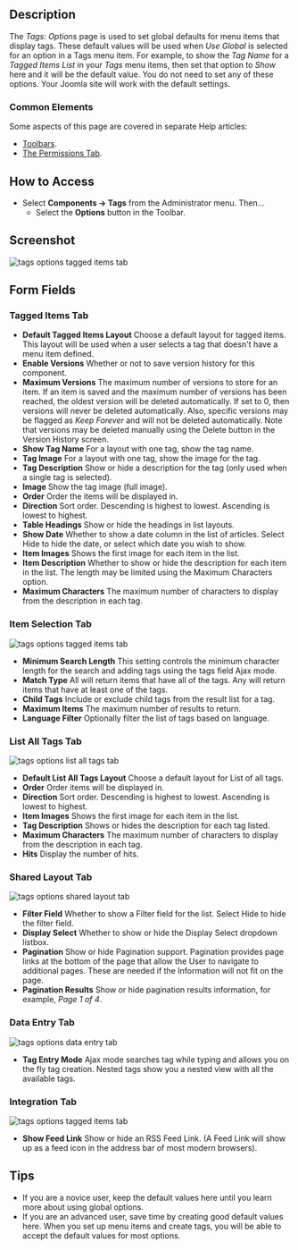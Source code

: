 <!-- Filename: Help4.x:Tags:_Options / Display title: Tags: Options -->

## Description

The *Tags: Options* page is used to set global defaults for menu items that 
display tags. These default values will be used when *Use Global* is selected 
for an option in a Tags menu item. For example, to show the *Tag Name* for a 
*Tagged Items List* in your *Tags* menu items, then set that option to *Show* 
here and it will be the default value. You do not need to set any of these
options. Your Joomla site will work with the default settings.

### Common Elements

Some aspects of this page are covered in separate Help
articles:

* [Toolbars](jdocmanual?article=help/common-elements/toolbars).
* [The Permissions Tab](jdocmanual?article=help/common-elements/edit-permissions).

## How to Access

- Select **Components → Tags** from the Administrator menu. Then...
  - Select the **Options** button in the Toolbar.

## Screenshot

![tags options tagged items tab](../../../en/images/tags/tags-options-tagged-items-tab.png)

## Form Fields

### Tagged Items Tab

- **Default Tagged Items Layout** Choose a default layout for tagged
  items. This layout will be used when a user selects a tag that
  doesn't have a menu item defined.
- **Enable Versions** Whether or not to save version history
  for this component. 
- **Maximum Versions** The maximum number of versions to store for an
  item. If an item is saved and the maximum number of versions has been
  reached, the oldest version will be deleted automatically. If set to
  0, then versions will never be deleted automatically. Also, specific
  versions may be flagged as *Keep Forever* and will not be deleted
  automatically. Note that versions may be deleted manually using the
  Delete button in the Version History screen.
- **Show Tag Name** For a layout with one tag, show the tag name.
- **Tag Image** For a layout with one tag, show the image for the tag.
- **Tag Description** Show or hide a description for the tag (only used
  when a single tag is selected).
- **Image** Show the tag image (full image).
- **Order** Order the items will be displayed in.
- **Direction** Sort order. Descending is highest to lowest. Ascending
  is lowest to highest.
- **Table Headings** Show or hide the headings in list layouts.
- **Show Date** Whether to show a date column in the list of articles.
  Select Hide to hide the date, or select which date you wish to show.
- **Item Images** Shows the first image for each item in the list.
- **Item Description** Whether to show or hide the description for each
  item in the list. The length may be limited using the Maximum
  Characters option.
- **Maximum Characters** The maximum number of characters to display
  from the description in each tag.

### Item Selection Tab

![tags options tagged items tab](../../../en/images/tags/tags-options-item-selection-tab.png)

- **Minimum Search Length** This setting controls the minimum character
  length for the search and adding tags using the tags field Ajax mode.
- **Match Type** All will return items that have all of the tags. Any
  will return items that have at least one of the tags.
- **Child Tags** Include or exclude child tags from the result list for
  a tag.
- **Maximum Items** The maximum number of results to return.
- **Language Filter** Optionally filter the list of tags based on
  language.

### List All Tags Tab

![tags options list all tags tab](../../../en/images/tags/tags-options-list-all-tags-tab.png)

- **Default List All Tags Layout** Choose a default layout for List of
  all tags.
- **Order** Order items will be displayed in.
- **Direction** Sort order. Descending is highest to lowest. Ascending
  is lowest to highest.
- **Item Images** Shows the first image for each item in the list.
- **Tag Description** Shows or hides the description for each tag
  listed.
- **Maximum Characters** The maximum number of characters to display
  from the description in each tag.
- **Hits** Display the number of hits.

### Shared Layout Tab

![tags options shared layout tab](../../../en/images/tags/tags-options-shared-layout-tab.png)

- **Filter Field** Whether to show a Filter field for the list. Select
  Hide to hide the filter field.
- **Display Select** Whether to show or hide the Display Select
  dropdown listbox.
- **Pagination** Show or hide Pagination support. Pagination provides
  page links at the bottom of the page that allow the User to navigate
  to additional pages. These are needed if the Information will not fit
  on the page.
- **Pagination Results** Show or hide pagination results information,
  for example, *Page 1 of 4*.

### Data Entry Tab

![tags options data entry tab](../../../en/images/tags/tags-options-data-entry-tab.png)

- **Tag Entry Mode** Ajax mode searches tag while typing and allows you
  on the fly tag creation. Nested tags show you a nested view with all
  the available tags.

### Integration Tab

![tags options tagged items tab](../../../en/images/tags/tags-options-integration-tab.png)

- **Show Feed Link** Show or hide an RSS Feed Link. (A Feed Link will
  show up as a feed icon in the address bar of most modern browsers).

## Tips

- If you are a novice user, keep the default values here
  until you learn more about using global options.
- If you are an advanced user, save time by creating good
  default values here. When you set up menu items and create tags, you
  will be able to accept the default values for most options.
